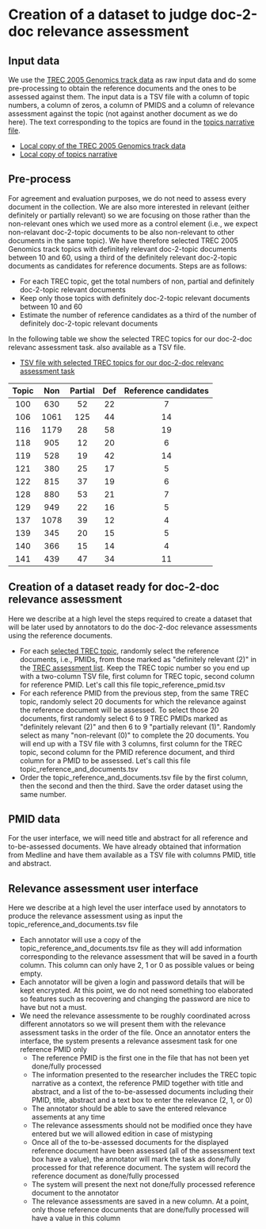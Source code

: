 # Creation of a dataset to judge doc-2-doc relevance assessment

## Input data
We use the [TREC 2005 Genomics track data](https://trec.nist.gov/data/genomics/05/genomics.qrels.large.txt) as raw input data and do some pre-processing to obtain the reference documents and the ones to be assessed against them. The input data is a TSV file with a column of topic numbers, a column of zeros, a column of PMIDS and a column of relevance assessment against the topic (not against another document as we do here). The text corresponding to the topics are found in the [topics narrative file](https://trec.nist.gov/data/genomics/05/adhoc2005narrative.txt).
- [Local copy of the TREC 2005 Genomics track data](../data/input/genomics.qrels.large.txt)
- [Local copy of topics narrative](../data/input/adhoc2005narrative.txt)

## Pre-process
For agreement and evaluation purposes, we do not need to assess every document in the collection. We are also more interested in relevant (either definitely or partially relevant) so we are focusing on those rather than the non-relevant ones which we used more as a control element (i.e., we expect non-relavant doc-2-topic documents to be also non-relevant to other documents in the same topic). We have therefore selected TREC 2005 Genomics track topics with definitely relevant doc-2-topic documents between 10 and 60, using a third of the definitely relevant doc-2-topic documents as candidates for reference documents. Steps are as follows:
- For each TREC topic, get the total numbers of non, partial and definitely doc-2-topic relevant documents
- Keep only those topics with definitely doc-2-topic relevant documents between 10 and 60
- Estimate the number of reference candidates as a third of the number of definitely doc-2-topic relevant documents

In the following table we show the selected TREC topics for our doc-2-doc relevanc assessment task. also available as a TSV file.
- [TSV file with selected TREC topics for our doc-2-doc relevanc assessment task](../data/input/selected_trec_topics.tsv)

|	Topic	|	Non	|	Partial	|	Def	|	Reference candidates	|
|	:---:	|	:---:	|	:---:	|	:---:	|	:---:	|
|	100	|	630	|	52	|	22	|	7	|
|	106	|	1061	|	125	|	44	|	14	|
|	116	|	1179	|	28	|	58	|	19	|
|	118	|	905	|	12	|	20	|	6	|
|	119	|	528	|	19	|	42	|	14	|
|	121	|	380	|	25	|	17	|	5	|
|	122	|	815	|	37	|	19	|	6	|
|	128	|	880	|	53	|	21	|	7	|
|	129	|	949	|	22	|	16	|	5	|
|	137	|	1078	|	39	|	12	|	4	|
|	139	|	345	|	20	|	15	|	5	|
|	140	|	366	|	15	|	14	|	4	|
|	141	|	439	|	47	|	34	|	11	|

## Creation of a dataset ready for doc-2-doc relevance assessment
Here we describe at a high level the steps required to create a dataset that will be later used by annotators to do the doc-2-doc relevance assessments using the reference documents.
- For each [selected TREC topic](../data/input/selected_trec_topics.tsv), randomly select the reference documents, i.e., PMIDs, from those marked as "definitely relevant (2)" in the [TREC assessment list](../data/input/genomics.qrels.large.txt). Keep the TREC topic number so you end up with a two-column TSV file, first column for TREC topic, second column for reference PMID. Let's call this file topic_reference_pmid.tsv
- For each reference PMID from the previous step, from the same TREC topic, randomly select 20 documents for which the relevance against the reference document will be assessed. To select those 20 documents, first randomly select 6 to 9 TREC PMIDs marked as "definitely relevant (2)" and then 6 to 9 "partially relevant (1)". Randomly select as many "non-relevant (0)" to complete the 20 documents. You will end up with a TSV file with 3 columns, first column for the TREC topic, second column for the PMID reference document, and third column for a PMID to be assessed. Let's call this file topic_reference_and_documents.tsv
- Order the topic_reference_and_documents.tsv file by the first column, then the second and then the third. Save the order dataset using the same number.

## PMID data
For the user interface, we will need title and abstract for all reference and to-be-assessed documents. We have already obtained that information from Medline and have them available as a TSV file with columns PMID, title and abstract.

## Relevance assessment user interface
Here we describe at a high level the user interface used by annotators to produce the relevance assessment using as input the topic_reference_and_documents.tsv file
- Each annotator will use a copy of the topic_reference_and_documents.tsv file as they will add information corresponding to the relevance assessment that will be saved in a fourth column. This column can only have 2, 1 or 0 as possible values or being empty.
- Each annotator will be given a login and password details that will be kept encrypted. At this point, we do not need something too elaborated so features such as recovering and changing the password are nice to have but not a must.
- We need the relevance assessmente to be roughly coordinated across different annotators so we will present them with the relevance assessment tasks in the order of the file. Once an annotator enters the interface, the system presents a relevance assesment task for one reference PMID only
  - The reference PMID is the first one in the file that has not been yet done/fully processed
  - The information presented to the researcher includes the TREC topic narrative as a context, the reference PMID together with title and abstract, and a list of the to-be-assessed documents including their PMID, title, abstract and a text box to enter the relevance (2, 1, or 0)
  - The annotator should be able to save the entered relevance assements at any time
  - The relevance assessments should not be modified once they have entered but we will allowed edition in case of mistyping
  - Once all of the to-be-assessed documents for the displayed reference document have been assessed (all of the assessment text box have a value), the annotator will mark the task as done/fully processed for that reference document. The system will record the reference document as done/fully processed
  - The system will present the next not done/fully processed reference document to the annotator
  - The relevance assessments are saved in a new column. At a point, only those reference documents that are done/fully processed will have a value in this column
